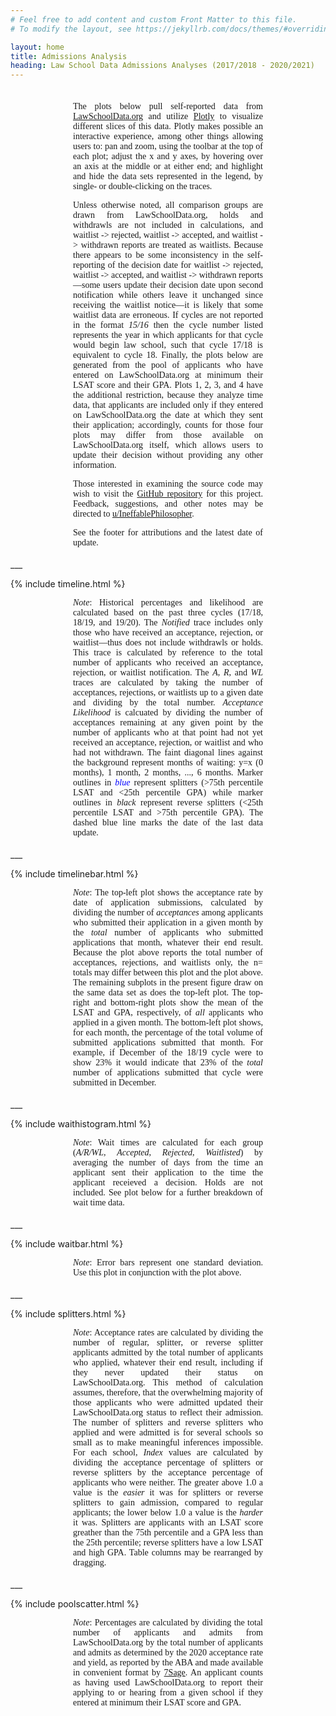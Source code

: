 ```yaml
---
# Feel free to add content and custom Front Matter to this file.
# To modify the layout, see https://jekyllrb.com/docs/themes/#overriding-theme-defaults

layout: home
title: Admissions Analysis
heading: Law School Data Admissions Analyses (2017/2018 - 2020/2021)
---
```


<div style="margin: 35px 100px 18px 100px; font-family: calibri; text-align: justify">
    
  The plots below pull self-reported data from <a href="https://lawschooldata.org" target="_blank">LawSchoolData.org</a> and utilize 
    <a href="https://plotly.com" target="_blank">Plotly</a> to visualize different slices of this data. Plotly makes possible an 
    interactive experience, among other things allowing users to: pan and zoom, using the toolbar at the top of each plot; 
    adjust the x and y axes, by hovering over an axis at the middle or at either end; and highlight and hide the data sets 
    represented in the legend, by single- or double-clicking on the traces.
  
  <p></p>

  Unless otherwise noted, all comparison groups are drawn from LawSchoolData.org, holds and withdrawls are not 
    included in calculations, and waitlist -> rejected, waitlist -> accepted, and waitlist -> withdrawn reports are 
    treated as waitlists. Because there appears to be some inconsistency in the self-reporting of the decision date for
    waitlist -> rejected, waitlist -> accepted, and waitlist -> withdrawn reports—some users update their decision date 
    upon second notification while others leave it unchanged since receiving the waitlist notice—it is likely that some 
    waitlist data are erroneous. If cycles are not reported in the format <i>15/16</i> then the cycle number listed represents the 
    year in which applicants for that cycle would begin law school, such that cycle 17/18 is equivalent to cycle 18. 
    Finally, the plots below are generated from the pool of applicants who have entered on 
    LawSchoolData.org at minimum their LSAT score and their GPA. Plots 1, 2, 3, and 4 have the additional restriction, because 
    they analyze time data, that applicants are included only if they entered on LawSchoolData.org the date at which they sent 
    their application; accordingly, counts for those four plots may differ from those available on LawSchoolData.org itself, 
    which allows users to update their decision without providing any other information.

  <p></p>
    
  Those interested in examining the source code may wish to visit the 
    <a href="https://github.com/PlatosTwin/LawSchoolData/tree/gh-pages" target="_blank">GitHub repository</a> for this project. Feedback, 
    suggestions, and other notes may be directed to 
    <a href="https://www.reddit.com/user/IneffablePhilospoher" target="_blank">u/IneffablePhilosopher</a>.
    
  <p></p>
    
  See the footer for attributions and the latest date of update.

</div>
___

{% include timeline.html %}

<div style="margin: 0px 100px 18px 100px; font-family: calibri; text-align: justify">

  <i>Note</i>: Historical percentages and likelihood are calculated based on the past three cycles (17/18, 18/19, and 
    19/20). The <i>Notified</i> trace includes only those who have received an acceptance, rejection, or waitlist—thus 
    does not include withdrawls or holds. This trace is calculated by reference to the total number of applicants who 
    received an acceptance, rejection, or waitlist notification. The <i>A</i>, <i>R</i>, and <i>WL</i> traces are calculated 
    by taking the number of acceptances, rejections, or waitlists up to a given date and dividing by the total number. 
    <i>Acceptance Likelihood</i> is calcuated by dividing the number of acceptances remaining at any given point by the number 
    of applicants who at that point had not yet received an acceptance, rejection, or waitlist and who had not withdrawn. The faint diagonal lines 
    against the background represent months of waiting: y=x (0 months), 1 month, 2 months, ..., 6 months. Marker outlines in
    <span style="color: blue"><i>blue</i></span> represent splitters (>75th percentile LSAT and <25th percentile GPA) while marker 
    outlines in <i>black</i> represent reverse splitters (<25th percentile LSAT and >75th percentile GPA). The dashed blue line 
    marks the date of the last data update.

</div>
___

{% include timelinebar.html %}
<div style="margin: 0px 100px 18px 100px; font-family: calibri; text-align: justify">

  <i>Note</i>: The top-left plot shows the acceptance rate by date of application submissions, calculated by dividing the 
    number of <i>acceptances</i> among applicants who submitted their application in a given month by the <i>total</i> number of 
    applicants who submitted applications that month, whatever their end result. Because the plot above reports the total 
    number of acceptances, rejections, and waitlists only, the n= totals may differ between this plot and the plot above. 
    The remaining subplots in the present figure draw on the same data set as does the top-left plot. The top-right and 
    bottom-right plots show the mean of the LSAT and GPA, respectively, of <i>all</i> applicants who applied in a given 
    month. The bottom-left plot shows, for each month, the percentage of the total volume of submitted applications 
    submitted that month. For example, if December of the 18/19 cycle were to show 23% it would indicate that 23% of the <i>total</i> 
    number of applications submitted that cycle were submitted in December.

</div>
___

{% include waithistogram.html %}
<div style="margin: 0px 100px 18px 100px; font-family: calibri; text-align: justify">

  <i>Note</i>: Wait times are calculated for each group (<i>A/R/WL</i>, <i>Accepted</i>, <i>Rejected</i>, <i>Waitlisted</i>) 
    by averaging the number of days from the time an applicant sent their application to the time the applicant receieved 
    a decision. Holds are not included. See plot below for a further breakdown of wait time data.

</div>
___

{% include waitbar.html %}
<div style="margin: 0px 100px 18px 100px; font-family: calibri; text-align: justify">

  <i>Note</i>: Error bars represent one standard deviation. Use this plot in conjunction with the plot above.

</div>
___

{% include splitters.html %}
<div style="margin: 0px 100px 18px 100px; font-family: calibri; text-align: justify">

  <i>Note</i>: Acceptance rates are calculated by dividing the number of regular, splitter, or reverse splitter
    applicants admitted by the total number of applicants who applied, whatever their end result, including if they never 
    updated their status on LawSchoolData.org. This method of calculation assumes, therefore, that the overwhelming
    majority of those applicants who were admitted updated their LawSchoolData.org status to reflect their admission. 
    The number of splitters and reverse splitters who applied and were admitted is for several
    schools so small as to make meaningful inferences impossible. For each school, <i>Index</i> values are calculated 
    by dividing the acceptance percentage of splitters or reverse splitters by the acceptance percentage of applicants
    who were neither. The greater above 1.0 a value is the <i>easier</i> it was for splitters or reverse splitters to 
    gain admission, compared to regular applicants; the lower below 1.0 a value is the <i>harder</i> it was. Splitters 
    are applicants with an LSAT score greather than the 75th percentile and a GPA less than the 25th percentile; 
    reverse splitters have a low LSAT and high GPA. Table columns may be rearranged by dragging.

</div>
___

{% include poolscatter.html %}
<div style="margin: 0px 100px 18px 100px; font-family: calibri; text-align: justify">

  <i>Note</i>: Percentages are calculated by dividing the total number of applicants and admits from LawSchoolData.org by 
    the total number of applicants and admits as determined by the 
    2020 acceptance rate and yield, as reported by the ABA and made available in convenient format by 
    <a href="https://7sage.com/top-law-school-admissions/" target="_blank">7Sage</a>. An 
    applicant counts as having used LawSchoolData.org to report their applying to or hearing from a given school 
    if they entered at minimum their LSAT score and GPA.

</div>
